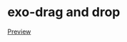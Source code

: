 # exo-drag and drop

<a href="https://htmlpreview.github.io/?https://github.com/samirbensadi/exo-drag-drop/blob/master/index.html"> Preview </a>
